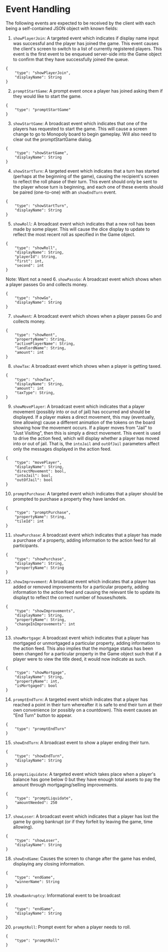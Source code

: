 # Event Handling

The following events are expected to be received by the client with each being a self-contained JSON object with known fields:
1. `showPlayerJoin`: A targeted event which indicates if display name input was successful and the player has joined the game. This event causes the client's screen to switch to a list of currently registered players. This event is the first event to be enqueued server-side into the Game object to confirm that they have successfully joined the queue.
```
{
	"type": "showPlayerJoin",
	"displayName": String
}
```

2. `promptStartGame`: A prompt event once a player has joined asking them if they would like to start the game.
```
{
	"type": "promptStartGame"
}

```
3. `showStartGame`: A broadcast event which indicates that one of the players has requested to start the game. This will cause a screen change to go to Monopoly board to begin gameplay. Will also need to clear out the promptStartGame dialog.
```
{
	"type": "showStartGame",
	"displayName": String
}
```
4. `showStartTurn`: A targeted event which indicates that a turn has started (perhaps at the beginning of the game), causing the recipient's screen to reflect the roll phase of their turn. This event should only be sent to the player whose turn is beginning, and each one of these events should be paired (one-to-one) with an `showEndTurn` event.
```
{
	"type": "showStartTurn",
	"displayName": String
}
```
5. `showRoll`: A broadcast event which indicates that a new roll has been made by some player. This will cause the dice display to update to reflect the most recent roll as specified in the Game object.
```
{
	"type": "showRoll",
	"displayName": String,
	"playerId": String,
	"first": int,
	"second": int
}
```

Note: Want not a need
6. `showPassGo`: A broadcast event which shows when a player passes Go and collects money.
```
{
	"type": "showGo",
	"displayName": String
}
```
7. `showRent`: A broadcast event which shows when a player passes Go and collects money.
```
{
	"type": "showRent",
	"propertyName": String,
	"activePlayerName": String,
	"landlordName": String,
	"amount": int
}
```
8. `showTax`: A broadcast event which shows when a player is getting taxed.
```
{
	"type": "showTax",
	"displayName": String,
	"amount": int
	"taxType": String,
}
```

9. `showMovePlayer`: A broadcast event which indicates that a player movement (possibly into or out of jail) has occurred and should be displayed. If a player makes a direct movement, this may (eventually, time allowing) cause a different animation of the tokens on the board showing how the movement occurs. If a player moves from "Jail" to "Just Visiting", then this is simply a direct movement. This event is used to drive the action feed, which will display whether a player has moved into or out of jail. That is, the `intoJail` and `outOfJail` parameters affect only the messages displayed in the action feed.
```
{
	"type": "movePlayer",
	"displayName": String,
	"directMovement": bool,
	"intoJail": bool,
	"outOfJail": bool
}
```
10. `promptPurchase`: A targeted event which indicates that a player should be prompted to purchase a property they have landed on.
```
{
	"type": "promptPurchase",
	"propertyName": String,
    "tileId": int
}
```
11.  `showPurchase`: A broadcast event which indicates that a player has made a purchase of a property, adding information to the action feed for all participants.
```
{
	"type": "showPurchase",
	"displayName": String,
	"propertyName": String
}
```
12.  `showImprovement`: A broadcast event which indicates that a player has added or removed improvements for a particular property, adding information to the action feed and causing the relevant tile to update its displayt to reflect the correct number of houses/hotels.
```
{
	"type": "showImprovements",
	"displayName": String,
	"propertyName": String,
	"changeInImprovements": int
}
```
13.  `showMortgage`: A broadcast event which indicates that a player has mortgaged or unmortgaged a particular property, adding information to the action feed. This also implies that the mortgage status has been been changed for a particular property in the Game object such that if a player were to view the title deed, it would now indicate as such.
```
{
	"type": "showMortgage",
	"displayName": String,
	"propertyName": int,
	"isMortgaged": bool
}
```
14.  `promptEndTurn`: A targeted event which indicates that a player has reached a point in their turn whereafter it is safe to end their turn at their own convenience (or possibly on a countdown). This event causes an "End Turn" button to appear.
```
{
	"type": "promptEndTurn"
}
```
15.  `showEndTurn`: A broadcast event to show a player ending their turn.
```
{
	"type": "showEndTurn",
	"displayName": String
}
```
16.  `promptLiquidate`: A targeted event which takes place when a player's balance has gone below 0 but they have enough total assets to pay the amount through mortgaging/selling improvements.
```
{
	"type": "promptLiquidate",
	"amountNeeded": 250
}
```
17.  `showLoser`: A broadcast event which indicates that a player has lost the game by going bankrupt (or if they forfeit by leaving the game, time allowing).
```
{
	"type": "showLoser",
	"displayName": String
}
```
18.  `showEndGame`: Causes the screen to change after the game has ended, displaying any closing information.
```
{
	"type": "endGame",
	"winnerName": String
}
```
19.  `showBankruptcy`: Informational event to be broadcast
```
{
	"type": "endGame",
	"displayName": String
}
```
20.  `promptRoll`: Prompt event for when a player needs to roll.
```
{
	"type": "promptRoll"
}
```